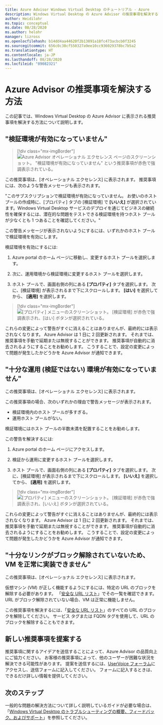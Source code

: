 ```yaml
---
title: Azure Advisor Windows Virtual Desktop のチュートリアル - Azure
description: Windows Virtual Desktop の Azure Advisor の推奨事項を解決する方法。
author: Heidilohr
ms.topic: conceptual
ms.date: 08/28/2020
ms.author: helohr
manager: lizross
ms.openlocfilehash: b14dd4aa44620f2b13891a18fc473acbcb0f3245
ms.sourcegitcommit: 656c0c38cf550327a9ee10cc936029378bc7b5a2
ms.translationtype: HT
ms.contentlocale: ja-JP
ms.lasthandoff: 08/28/2020
ms.locfileid: "89082321"
---
```

# <a name="how-to-resolve-azure-advisor-recommendations"></a>Azure Advisor の推奨事項を解決する方法

この記事では、Windows Virtual Desktop の Azure Advisor に表示される推奨事項を解決する方法について説明します。

## <a name="no-validation-environment-enabled"></a>"検証環境が有効になっていません"

>[!div class="mx-imgBorder"]
>![Azure Advisor オペレーショナル エクセレンス ページのスクリーンショット。 "検証環境が有効になっていません" という推奨事項が赤色で強調表示されている。](media/no-validation-environment.png)

この推奨事項は、[オペレーショナル エクセレンス] に表示されます。 推奨事項には、次のような警告メッセージも表示されます。

"このサブスクリプションで検証環境が有効になっていません。 お使いのホスト プールの作成時に、[プロパティ] タブの [検証環境] で **[いいえ]** が選択されています。Windows Virtual Desktop サービスのデプロイを通じてビジネスの継続性を確保するには、潜在的な問題をテストできる検証環境を持つホスト プールが少なくとも 1 つあることを確認してください。"

この警告メッセージが表示されないようにするには、いずれかのホスト プールで検証環境を有効にします。

検証環境を有効にするには:

1. Azure portal のホーム ページに移動し、変更するホスト プールを選択します。

2. 次に、運用環境から検証環境に変更するホスト プールを選択します。

3. ホスト プールで、画面右側の列にある **[プロパティ]** タブを選択します。 次に、[検証環境] が表示されるまで下にスクロールします。 **[はい]** を選択してから、 **[適用]** を選択します。

>[!div class="mx-imgBorder"]
>![[プロパティ] メニューのスクリーンショット。 [検証環境] が赤色で強調表示され、[はい] ボタンが選択されている。](media/validation-yes.png)

これらの変更によって警告がすぐに消えることはありませんが、最終的には表示されなくなります。 Azure Advisor は 1 日に 2 回更新されます。 それまでは、推奨事項を手動で延期または無視することができます。 推奨事項が自動的に消去されるようにすることをお勧めします。 こうすることで、設定の変更によって問題が発生したかどうかを Azure Advisor が通知できます。

## <a name="not-enough-production-non-validation-environments-enabled"></a>"十分な運用 (検証ではない) 環境が有効になっていません"

この推奨事項は、[オペレーショナル エクセレンス] に表示されます。

この推奨事項の場合、次のいずれかの理由で警告メッセージが表示されます。

- 検証環境内のホスト プールが多すぎる。
- 運用ホスト プールがない。

検証環境にはホスト プールの半数未満を配置することをお勧めします。

この警告を解決するには:

1. Azure portal のホーム ページにアクセスします。

2. 検証から運用に変更するホスト プールを選択します。

3. ホスト プールで、画面右側の列にある **[プロパティ]** タブを選択します。 次に、[検証環境] が表示されるまで下にスクロールします。 **[いいえ]** を選択してから、 **[適用]** を選択します。

>[!div class="mx-imgBorder"]
>![[プロパティ] メニューのスクリーンショット。 [検証環境] が赤色で強調表示され、[いいえ] ボタンが選択されている。](media/validation-no.png)

これらの変更によって警告がすぐに消えることはありませんが、最終的には表示されなくなります。 Azure Advisor は 1 日に 2 回更新されます。 それまでは、推奨事項を手動で延期または無視することができます。 推奨事項が自動的に消去されるようにすることをお勧めします。 こうすることで、設定の変更によって問題が発生したかどうかを Azure Advisor が通知できます。

## <a name="not-enough-links-are-unblocked-to-successfully-implement-your-vm"></a>"十分なリンクがブロック解除されていないため、VM を正常に実装できません"

この推奨事項は、[オペレーショナル エクセレンス] に表示されます。

仮想マシン (VM) が正しく機能するようにするには、特定の URL のブロックを解除する必要があります。 「[安全な URL リスト](safe-url-list.md)」でその一覧を確認できます。 URL がブロック解除されていない場合、VM は正常に機能しません。

この推奨事項を解決するには、「[安全な URL リスト](safe-url-list.md)」のすべての URL のブロックを解除してください。 サービス タグまたは FQDN タグを使用して、URL のブロックを解除することもできます。

## <a name="propose-new-recommendations"></a>新しい推奨事項を提案する

推奨事項に関するアイデアを送信することによって、Azure Advisor の品質向上にご協力ください。 お客様の推奨事項によって、他のユーザーが困難な状況を解決できる可能性があります。 提案を送信するには、[UserVoice フォーラム](https://windowsvirtualdesktop.uservoice.com/forums/930847-azure-advisor-recommendations)にアクセスし、送信フォームに記入してください。 フォームに記入するときは、できるだけ詳しい情報を提供してください。

## <a name="next-steps"></a>次のステップ

一般的な問題の解決方法について詳しく説明しているガイドが必要な場合は、「[Windows Virtual Desktop のトラブルシューティングの概要、フィードバック、およびサポート](troubleshoot-set-up-overview.md)」を参照してください。